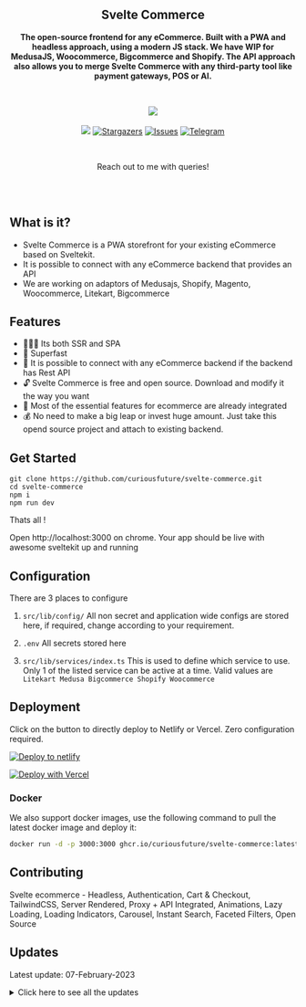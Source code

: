<div align="center">
<h2>Svelte Commerce</h2>
</div>

<div align="center">

**The open-source frontend for any eCommerce. Built with a PWA and headless approach, using a modern JS stack. We have WIP for MedusaJS, Woocommerce, Bigcommerce and Shopify. The API approach also allows you to merge Svelte Commerce with any third-party tool like payment gateways, POS or AI.**

</div>

<div align="center" width="60%" height="auto">
  <br>
    <!-- <img src="https://res.cloudinary.com/itswadesh/image/upload/v1678600224/litekart/free_for_developers_1.png"> -->
</div>
<!-- <div align="center">
  <br>
    <img width="400" src=".github/svelte-commerce.gif" >
    <img width="400" src=".github/svelte-commerce-demo.gif" hspace="5">
</div> -->

<!-- <br>
<p align="center">
<img height="400" src=".github/home-page-mobile.jpg" hspace="10">
<img height="400" src=".github/catalog-listing-mobile.jpg" hspace="10">
<img height="400" src=".github/product-details-mobile.jpg" hspace="10">
<p/>
<br/> -->

<p align="center">
  <img src="https://img.shields.io/badge/Made_With-Svelte-red.svg?style=for-the-badge&color=dc8a78&logoColor=FF3E00&labelColor=302D41&logo=svelte"><br/><br/>
  <img src="https://img.shields.io/badge/Maintained%3F-Yes-blueviolet?style=for-the-badge&color=209fb5&labelColor=5c5f77">
	<a href="https://github.com/curiousfuture/svelte-commerce/stargazers" target="_blank">
		<img alt="Stargazers" src="https://img.shields.io/github/stars/curiousfuture/svelte-commerce?style=for-the-badge&logo=starship&color=C9CBFF&logoColor=D9E0EE&labelColor=302D41"></a>
	<a href="https://github.com/curiousfuture/svelte-commerce/issues" target="_blank">
		<img alt="Issues" src="https://img.shields.io/github/issues/curiousfuture/svelte-commerce?style=for-the-badge&logo=gitbook&color=B5E8E0&logoColor=D9E0EE&labelColor=302D41"></a>
  <a href="https://t.me/itswadesh" target="_blank">
    <img alt="Telegram" src="https://img.shields.io/badge/Telegram-itswadesh-blue.svg?style=for-the-badge"></a>
</p>

<br/>

<p align="center">
Reach out to me with queries!
</p>
<br/>
<br/>

<div align="">

<!-- ### Big Brands using `svelte-commerce`

</div>
<br/>
<p align="center">
  <a href="https://tesoro.pk/" target="_blank">
    <img src="https://res.cloudinary.com/itswadesh/image/upload/v1682424690/tesoro.png?tr=w-auto,h-80,ar-3-4,cm-pad_resize&sharpen=true" height="64" alt="Tesoro">
  </a>
  <img src="assets/misc/transparent.png" height="1" width="15"/>
  <a href="https://varnijewels.com/" target="_blank">
    <img src="https://ik.imagekit.io/3n6cglxq6/img/varni-logo_1619291754__34835-qt10qx2uq90x.webp?tr=w-auto,h-80,ar-3-4,cm-pad_resize&sharpen=true" height="64" alt="Varni Jewels">
  </a>
  <img src="assets/misc/transparent.png" height="1" width="15"/>
  <a href="https://lrnr.in/" target="_blank">
    <img src="https://res.cloudinary.com/itswadesh/image/upload/v1682423814/logo-lrnr.png?tr=w-auto,h-80,ar-3-4,cm-pad_resize&sharpen=true" height="64" alt="LRNR">
  </a>
  <img src="assets/misc/transparent.png" height="1" width="15"/>
  <a href="https://tablez.com/" target="_blank">
    <img src="https://tablez.com/icon.png" height="64" alt="Tablez">
  </a>
  <img src="assets/misc/transparent.png" height="1" width="15"/>
  <a href="https://b.zapvi.in/" target="_blank">
    <img src="https://cdn.zapvi.in/img/Zapvi-Black-Logo-iKPQP43npcI2.svg?width=3&height=4&blur=25&aspect_ratio=3:4" height="64" alt="Misiki">
  </a>
  <img src="assets/misc/transparent.png" height="1" width="15"/>
  <div>
    <img src="https://res.cloudinary.com/itswadesh/image/upload/v1682424327/clicky_logo-97724356932.png?width=3&height=4&blur=25&aspect_ratio=3:4" height="64" alt="Clicky">
  </div>

</p>
<br/>
<br/> -->

## What is it?

- Svelte Commerce is a PWA storefront for your existing eCommerce based on Sveltekit.
- It is possible to connect with any eCommerce backend that provides an API
- We are working on adaptors of Medusajs, Shopify, Magento, Woocommerce, Litekart, Bigcommerce

## Features

- 👨🏻‍💻 Its both SSR and SPA
- 🚀 Superfast
- 🔗 It is possible to connect with any eCommerce backend if the backend has Rest API
- 🔓 Svelte Commerce is free and open source. Download and modify it the way you want
- 🛒 Most of the essential features for ecommerce are already integrated
- 💰 No need to make a big leap or invest huge amount. Just take this opend source project and attach to existing backend.

## Get Started

```
git clone https://github.com/curiousfuture/svelte-commerce.git
cd svelte-commerce
npm i
npm run dev
```

Thats all !

Open http://localhost:3000 on chrome. Your app should be live with awesome sveltekit up and running

## Configuration
There are 3 places to configure

1. `src/lib/config/`
All non secret and application wide configs are stored here, if required, change according to your requirement.

2. `.env`
All secrets stored here

3. `src/lib/services/index.ts`
This is used to define which service to use. Only 1 of the listed service can be active at a time. Valid values are `Litekart Medusa Bigcommerce Shopify Woocommerce`

## Deployment

Click on the button to directly deploy to Netlify or Vercel. Zero configuration required.

<a href="https://app.netlify.com/start/deploy?repository=https://github.com/curiousfuture/svelte-commerce" aria-label="Click to deploy into netlify">
<img src="https://www.netlify.com/img/deploy/button.svg" alt="Deploy to netlify">
</a>

[![Deploy with Vercel](https://vercel.com/button)](https://vercel.com/new/clone?repository-url=https%3A%2F%2Fgithub.com%2Fitswadesh%2Fsvelte-commerce&demo-title=SvelteKit%20Commerce)

### Docker

We also support docker images, use the following command to pull the latest docker image and deploy it:

```sh
docker run -d -p 3000:3000 ghcr.io/curiousfuture/svelte-commerce:latest
```

## Contributing

<!-- If you like the ideas behind Svelte Commerce and want to become a contributor - [join github discussions](https://github.com/itswadesh/svelte-commerce/discussions/new/choose), check the list of the [active issues](https://github.com/itswadesh/svelte-commerce/issues) or contact me directly via hi@litekart.in -->

Svelte ecommerce - Headless, Authentication, Cart & Checkout, TailwindCSS, Server Rendered, Proxy + API Integrated, Animations, Lazy Loading, Loading Indicators, Carousel, Instant Search, Faceted Filters, Open Source

## Updates

Latest update: 07-February-2023

<details>
<summary>Click here to see all the updates</summary>

- 07-Jun-2023      - Deeplinking for social aharing buttons
- 07-February-2023 - Prettified.
- 06-February-2023 - Sveltekit 1.5
- 15-December-2022 - Sveltekit 1.0 - Finally.
- 05-December-2022 - fix: Close message
- 30-November-2022 - Fixed: Coupon apply and remove, Added: Back to top fade animation
- 29-November-2022 - Improved image lazy loading technique
- 29-November-2022 - Added Price and Discount filters to product catalog
- 29-November-2022 - Preload data on link hover
- 25-November-2022 - Service worker added
- 10-November-2022 - Product options introduced
- 04-November-2022 - Added verify pincode / zip
- 03-November-2022 - New slider added for more control over design
- 02-November-2022 - Cleanup unused packages
- 31-October-2022 - Dynamic searchbat text
- 31-October-2022 - Added title, description, keywords
- 27-October-2022 - Improved megamenu layout
- 24-October-2022 - fix: login, order success, failed payment, frequently bought together
- 20-October-2022 - Sentry added
- 20-October-2022 - Zero-configuration Coolify deployment
- 16-October-2022 - SEO attributes Added
- 11-October-2022 - Add to cart animation
- 30-September-2022 - Attached to ResT API Backend, Migrated to new Sveltekit version
- 12-September-2022 - Modal based mobile device search instead of page based
- 12-September-2022 - New fully working theme launched
- 04-September-2022 - Product schema Added
- 26-August-2022 - Added Trending Products section
- 26-April-2022 - Latest SvelteKit version
- 26-April-2022 - Improved image lazy loading
- 26-April-2022 - New Banners section
- 26-April-2022 - New Authentication System
- 26-April-2022 - New Blogs section
- 24-April-2022 - Zero-configuration Vercel deployment
- 22-July-2021 - Integrated with netlify deployment
- 07-May-2021 - Completely Migrated to SvelteKit

</details>
